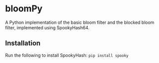# bloomPy
A Python implementation of the basic bloom filter and the blocked bloom filter, implemented using SpookyHash64.

## Installation
Run the following to install SpookyHash:
`pip install spooky`
